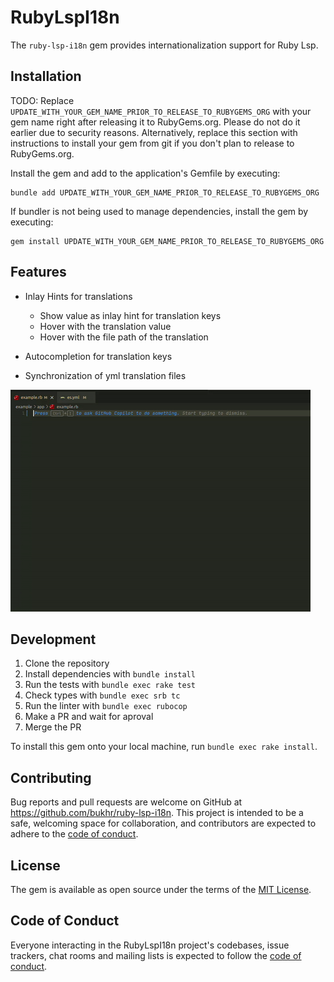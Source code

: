# RubyLspI18n

The `ruby-lsp-i18n` gem provides internationalization support for Ruby Lsp.

## Installation

TODO: Replace `UPDATE_WITH_YOUR_GEM_NAME_PRIOR_TO_RELEASE_TO_RUBYGEMS_ORG` with your gem name right after releasing it to RubyGems.org. Please do not do it earlier due to security reasons. Alternatively, replace this section with instructions to install your gem from git if you don't plan to release to RubyGems.org.

Install the gem and add to the application's Gemfile by executing:

    bundle add UPDATE_WITH_YOUR_GEM_NAME_PRIOR_TO_RELEASE_TO_RUBYGEMS_ORG

If bundler is not being used to manage dependencies, install the gem by executing:

    gem install UPDATE_WITH_YOUR_GEM_NAME_PRIOR_TO_RELEASE_TO_RUBYGEMS_ORG

## Features

- Inlay Hints for translations
  - Show value as inlay hint for translation keys
  - Hover with the translation value
  - Hover with the file path of the translation

- Autocompletion for translation keys
- Synchronization of yml translation files

![Ruby LSP I18n Demo](media/demo.gif)

## Development

1. Clone the repository
2. Install dependencies with `bundle install`
3. Run the tests with `bundle exec rake test`
4. Check types with `bundle exec srb tc`
5. Run the linter with `bundle exec rubocop`
6. Make a PR and wait for aproval
7. Merge the PR

To install this gem onto your local machine, run `bundle exec rake install`.

<!-- To release a new version, update the version number in `version.rb`, and then run `bundle exec rake release`, which will create a git tag for the version, push git commits and the created tag, and push the `.gem` file to [rubygems.org](https://rubygems.org). -->

## Contributing

Bug reports and pull requests are welcome on GitHub at <https://github.com/bukhr/ruby-lsp-i18n>. This project is intended to be a safe, welcoming space for collaboration, and contributors are expected to adhere to the [code of conduct](https://github.com/bukhr/ruby-lsp-i18n/blob/master/CODE_OF_CONDUCT.md).

## License

The gem is available as open source under the terms of the [MIT License](https://opensource.org/licenses/MIT).

## Code of Conduct

Everyone interacting in the RubyLspI18n project's codebases, issue trackers, chat rooms and mailing lists is expected to follow the [code of conduct](https://github.com/bukhr/ruby-lsp-i18n/blob/master/CODE_OF_CONDUCT.md).
